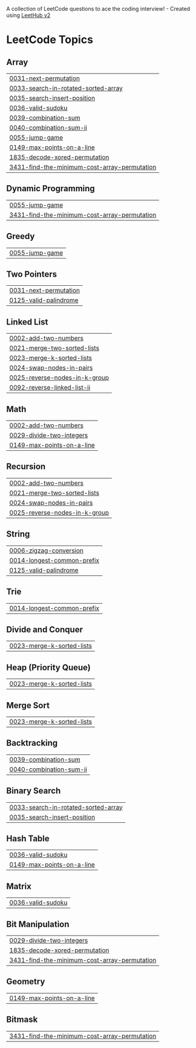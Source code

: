 A collection of LeetCode questions to ace the coding interview! - Created using [LeetHub v2](https://github.com/arunbhardwaj/LeetHub-2.0)
<!---LeetCode Topics Start-->
# LeetCode Topics
## Array
|  |
| ------- |
| [0031-next-permutation](https://github.com/Prabusankarr006/Leetcode/tree/master/0031-next-permutation) |
| [0033-search-in-rotated-sorted-array](https://github.com/Prabusankarr006/Leetcode/tree/master/0033-search-in-rotated-sorted-array) |
| [0035-search-insert-position](https://github.com/Prabusankarr006/Leetcode/tree/master/0035-search-insert-position) |
| [0036-valid-sudoku](https://github.com/Prabusankarr006/Leetcode/tree/master/0036-valid-sudoku) |
| [0039-combination-sum](https://github.com/Prabusankarr006/Leetcode/tree/master/0039-combination-sum) |
| [0040-combination-sum-ii](https://github.com/Prabusankarr006/Leetcode/tree/master/0040-combination-sum-ii) |
| [0055-jump-game](https://github.com/Prabusankarr006/Leetcode/tree/master/0055-jump-game) |
| [0149-max-points-on-a-line](https://github.com/Prabusankarr006/Leetcode/tree/master/0149-max-points-on-a-line) |
| [1835-decode-xored-permutation](https://github.com/Prabusankarr006/Leetcode/tree/master/1835-decode-xored-permutation) |
| [3431-find-the-minimum-cost-array-permutation](https://github.com/Prabusankarr006/Leetcode/tree/master/3431-find-the-minimum-cost-array-permutation) |
## Dynamic Programming
|  |
| ------- |
| [0055-jump-game](https://github.com/Prabusankarr006/Leetcode/tree/master/0055-jump-game) |
| [3431-find-the-minimum-cost-array-permutation](https://github.com/Prabusankarr006/Leetcode/tree/master/3431-find-the-minimum-cost-array-permutation) |
## Greedy
|  |
| ------- |
| [0055-jump-game](https://github.com/Prabusankarr006/Leetcode/tree/master/0055-jump-game) |
## Two Pointers
|  |
| ------- |
| [0031-next-permutation](https://github.com/Prabusankarr006/Leetcode/tree/master/0031-next-permutation) |
| [0125-valid-palindrome](https://github.com/Prabusankarr006/Leetcode/tree/master/0125-valid-palindrome) |
## Linked List
|  |
| ------- |
| [0002-add-two-numbers](https://github.com/Prabusankarr006/Leetcode/tree/master/0002-add-two-numbers) |
| [0021-merge-two-sorted-lists](https://github.com/Prabusankarr006/Leetcode/tree/master/0021-merge-two-sorted-lists) |
| [0023-merge-k-sorted-lists](https://github.com/Prabusankarr006/Leetcode/tree/master/0023-merge-k-sorted-lists) |
| [0024-swap-nodes-in-pairs](https://github.com/Prabusankarr006/Leetcode/tree/master/0024-swap-nodes-in-pairs) |
| [0025-reverse-nodes-in-k-group](https://github.com/Prabusankarr006/Leetcode/tree/master/0025-reverse-nodes-in-k-group) |
| [0092-reverse-linked-list-ii](https://github.com/Prabusankarr006/Leetcode/tree/master/0092-reverse-linked-list-ii) |
## Math
|  |
| ------- |
| [0002-add-two-numbers](https://github.com/Prabusankarr006/Leetcode/tree/master/0002-add-two-numbers) |
| [0029-divide-two-integers](https://github.com/Prabusankarr006/Leetcode/tree/master/0029-divide-two-integers) |
| [0149-max-points-on-a-line](https://github.com/Prabusankarr006/Leetcode/tree/master/0149-max-points-on-a-line) |
## Recursion
|  |
| ------- |
| [0002-add-two-numbers](https://github.com/Prabusankarr006/Leetcode/tree/master/0002-add-two-numbers) |
| [0021-merge-two-sorted-lists](https://github.com/Prabusankarr006/Leetcode/tree/master/0021-merge-two-sorted-lists) |
| [0024-swap-nodes-in-pairs](https://github.com/Prabusankarr006/Leetcode/tree/master/0024-swap-nodes-in-pairs) |
| [0025-reverse-nodes-in-k-group](https://github.com/Prabusankarr006/Leetcode/tree/master/0025-reverse-nodes-in-k-group) |
## String
|  |
| ------- |
| [0006-zigzag-conversion](https://github.com/Prabusankarr006/Leetcode/tree/master/0006-zigzag-conversion) |
| [0014-longest-common-prefix](https://github.com/Prabusankarr006/Leetcode/tree/master/0014-longest-common-prefix) |
| [0125-valid-palindrome](https://github.com/Prabusankarr006/Leetcode/tree/master/0125-valid-palindrome) |
## Trie
|  |
| ------- |
| [0014-longest-common-prefix](https://github.com/Prabusankarr006/Leetcode/tree/master/0014-longest-common-prefix) |
## Divide and Conquer
|  |
| ------- |
| [0023-merge-k-sorted-lists](https://github.com/Prabusankarr006/Leetcode/tree/master/0023-merge-k-sorted-lists) |
## Heap (Priority Queue)
|  |
| ------- |
| [0023-merge-k-sorted-lists](https://github.com/Prabusankarr006/Leetcode/tree/master/0023-merge-k-sorted-lists) |
## Merge Sort
|  |
| ------- |
| [0023-merge-k-sorted-lists](https://github.com/Prabusankarr006/Leetcode/tree/master/0023-merge-k-sorted-lists) |
## Backtracking
|  |
| ------- |
| [0039-combination-sum](https://github.com/Prabusankarr006/Leetcode/tree/master/0039-combination-sum) |
| [0040-combination-sum-ii](https://github.com/Prabusankarr006/Leetcode/tree/master/0040-combination-sum-ii) |
## Binary Search
|  |
| ------- |
| [0033-search-in-rotated-sorted-array](https://github.com/Prabusankarr006/Leetcode/tree/master/0033-search-in-rotated-sorted-array) |
| [0035-search-insert-position](https://github.com/Prabusankarr006/Leetcode/tree/master/0035-search-insert-position) |
## Hash Table
|  |
| ------- |
| [0036-valid-sudoku](https://github.com/Prabusankarr006/Leetcode/tree/master/0036-valid-sudoku) |
| [0149-max-points-on-a-line](https://github.com/Prabusankarr006/Leetcode/tree/master/0149-max-points-on-a-line) |
## Matrix
|  |
| ------- |
| [0036-valid-sudoku](https://github.com/Prabusankarr006/Leetcode/tree/master/0036-valid-sudoku) |
## Bit Manipulation
|  |
| ------- |
| [0029-divide-two-integers](https://github.com/Prabusankarr006/Leetcode/tree/master/0029-divide-two-integers) |
| [1835-decode-xored-permutation](https://github.com/Prabusankarr006/Leetcode/tree/master/1835-decode-xored-permutation) |
| [3431-find-the-minimum-cost-array-permutation](https://github.com/Prabusankarr006/Leetcode/tree/master/3431-find-the-minimum-cost-array-permutation) |
## Geometry
|  |
| ------- |
| [0149-max-points-on-a-line](https://github.com/Prabusankarr006/Leetcode/tree/master/0149-max-points-on-a-line) |
## Bitmask
|  |
| ------- |
| [3431-find-the-minimum-cost-array-permutation](https://github.com/Prabusankarr006/Leetcode/tree/master/3431-find-the-minimum-cost-array-permutation) |
<!---LeetCode Topics End-->